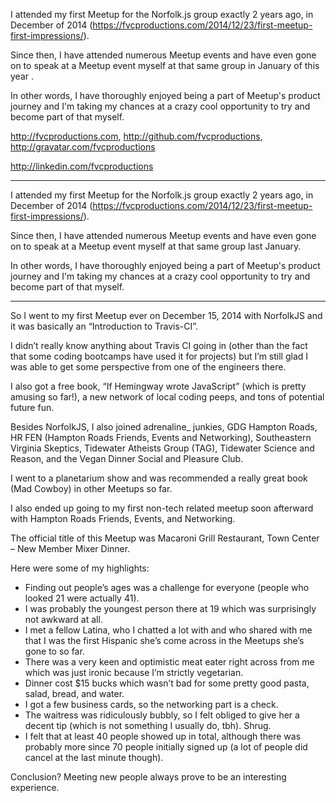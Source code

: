 I attended my first Meetup for the Norfolk.js group exactly 2 years ago, in December of 2014 (https://fvcproductions.com/2014/12/23/first-meetup-first-impressions/).

Since then, I have attended numerous Meetup events and have even gone on to speak at a Meetup event myself at that same group in January of this year .

In other words, I have thoroughly enjoyed being a part of Meetup's product journey and I'm taking my chances at a crazy cool opportunity to try and become part of that myself.

http://fvcproductions.com, http://github.com/fvcproductions, http://gravatar.com/fvcproductions

http://linkedin.com/fvcproductions

---

I attended my first Meetup for the Norfolk.js group exactly 2 years ago, in December of 2014 (https://fvcproductions.com/2014/12/23/first-meetup-first-impressions/).

Since then, I have attended numerous Meetup events and have even gone on to speak at a Meetup event myself at that same group last January.

In other words, I have thoroughly enjoyed being a part of Meetup's product journey and I'm taking my chances at a crazy cool opportunity to try and become part of that myself.

---

So I went to my first Meetup ever on December 15, 2014 with NorfolkJS and it was basically an “Introduction to Travis-CI”.

I didn’t really know anything about Travis CI going in (other than the fact that some coding bootcamps have used it for projects) but I’m still glad I was able to get some perspective from one of the engineers there.

I also got a free book, “If Hemingway wrote JavaScript” (which is pretty amusing so far!), a new network of local coding peeps, and tons of potential future fun.

Besides NorfolkJS, I also joined adrenaline_ junkies, GDG Hampton Roads, HR FEN (Hampton Roads Friends, Events and Networking), Southeastern Virginia Skeptics, Tidewater Atheists Group (TAG), Tidewater Science and Reason, and the Vegan Dinner Social and Pleasure Club.

I went to a planetarium show and was recommended a really great book (Mad Cowboy) in other Meetups so far.

I also ended up going to my first non-tech related meetup soon afterward with Hampton Roads Friends, Events, and Networking.

The official title of this Meetup was Macaroni Grill Restaurant, Town Center – New Member Mixer Dinner.

Here were some of my highlights:

- Finding out people’s ages was a challenge for everyone (people who looked 21 were actually 41).
- I was probably the youngest person there at 19 which was surprisingly not awkward at all.
- I met a fellow Latina, who I chatted a lot with and who shared with me that I was the first Hispanic she’s come across in the Meetups she’s gone to so far.
- There was a very keen and optimistic meat eater right across from me which was just ironic because I’m strictly vegetarian.
- Dinner cost $15 bucks which wasn’t bad for some pretty good pasta, salad, bread, and water.
- I got a few business cards, so the networking part is a check.
- The waitress was ridiculously bubbly, so I felt obliged to give her a decent tip (which is not something I usually do, tbh). Shrug.
- I felt that at least 40 people showed up in total, although there was probably more since 70 people initially signed up (a lot of people did cancel at the last minute though).

Conclusion? Meeting new people always prove to be an interesting experience.